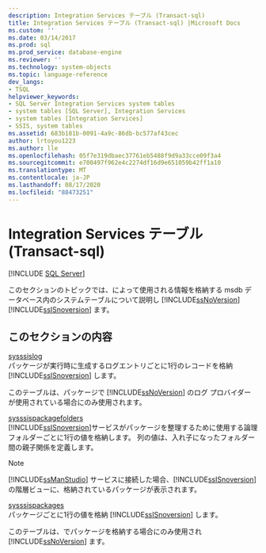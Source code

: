 ```yaml
---
description: Integration Services テーブル (Transact-sql)
title: Integration Services テーブル (Transact-sql) |Microsoft Docs
ms.custom: ''
ms.date: 03/14/2017
ms.prod: sql
ms.prod_service: database-engine
ms.reviewer: ''
ms.technology: system-objects
ms.topic: language-reference
dev_langs:
- TSQL
helpviewer_keywords:
- SQL Server Integration Services system tables
- system tables [SQL Server], Integration Services
- system tables [Integration Services]
- SSIS, system tables
ms.assetid: 683b181b-0091-4a9c-86db-bc577af43cec
author: lrtoyou1223
ms.author: lle
ms.openlocfilehash: 05f7e319dbaec37761eb5488f9d9a33cce09f3a4
ms.sourcegitcommit: e700497f962e4c2274df16d9e651059b42ff1a10
ms.translationtype: MT
ms.contentlocale: ja-JP
ms.lasthandoff: 08/17/2020
ms.locfileid: "88473251"
---
```

# <a name="integration-services-tables-transact-sql"></a>Integration Services テーブル (Transact-sql)
[!INCLUDE [SQL Server](../../includes/applies-to-version/sqlserver.md)]

  このセクションのトピックでは、によって使用される情報を格納する msdb データベース内のシステムテーブルについて説明し [!INCLUDE[ssNoVersion](../../includes/ssnoversion-md.md)] [!INCLUDE[ssISnoversion](../../includes/ssisnoversion-md.md)] ます。  
  
## <a name="in-this-section"></a>このセクションの内容  
 [sysssislog](../../relational-databases/system-tables/sysssislog-transact-sql.md)  
 パッケージが実行時に生成するログエントリごとに1行のレコードを格納 [!INCLUDE[ssISnoversion](../../includes/ssisnoversion-md.md)] します。  
  
 このテーブルは、パッケージで [!INCLUDE[ssNoVersion](../../includes/ssnoversion-md.md)] のログ プロバイダーが使用されている場合にのみ使用されます。  
  
 [sysssispackagefolders](../../relational-databases/system-tables/sysssispackagefolders-transact-sql.md)  
 [!INCLUDE[ssISnoversion](../../includes/ssisnoversion-md.md)]サービスがパッケージを整理するために使用する論理フォルダーごとに1行の値を格納します。 列の値は、入れ子になったフォルダー間の親子関係を定義します。  
  
> [!NOTE]  
>  [!INCLUDE[ssManStudio](../../includes/ssmanstudio-md.md)] サービスに接続した場合、[!INCLUDE[ssISnoversion](../../includes/ssisnoversion-md.md)] の階層ビューに、格納されているパッケージが表示されます。  
  
 [sysssispackages](../../relational-databases/system-tables/sysssispackages-transact-sql.md)  
 パッケージごとに1行の値を格納 [!INCLUDE[ssISnoversion](../../includes/ssisnoversion-md.md)] します。  
  
 このテーブルは、でパッケージを格納する場合にのみ使用され [!INCLUDE[ssNoVersion](../../includes/ssnoversion-md.md)] ます。  
  
  
